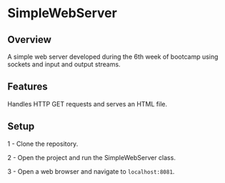# SimpleWebServer

## Overview
A simple web server developed during the 6th week of bootcamp using sockets and input and output streams.

## Features
Handles HTTP GET requests and serves an HTML file.

## Setup
1 - Clone the repository.

2 - Open the project and run the SimpleWebServer class.

3 - Open a web browser and navigate to ``localhost:8081``.
